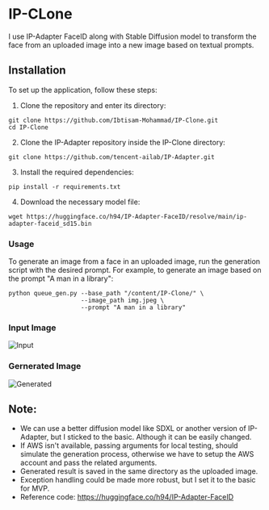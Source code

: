 # IP-CLone
I use IP-Adapter FaceID along with Stable Diffusion model to transform the face from an uploaded image into a new image based on textual prompts.

## Installation

To set up the application, follow these steps:

1. Clone the repository and enter its directory:

```
git clone https://github.com/Ibtisam-Mohammad/IP-Clone.git
cd IP-Clone
```
2. Clone the IP-Adapter repository inside the IP-Clone directory:

```
git clone https://github.com/tencent-ailab/IP-Adapter.git
```
3. Install the required dependencies:

```
pip install -r requirements.txt
```
4. Download the necessary model file:

```
wget https://huggingface.co/h94/IP-Adapter-FaceID/resolve/main/ip-adapter-faceid_sd15.bin
```
### Usage

To generate an image from a face in an uploaded image, run the generation script with the desired prompt. 
For example, to generate an image based on the prompt "A man in a library":

```
python queue_gen.py --base_path "/content/IP-Clone/" \
                    --image_path img.jpeg \
                    --prompt "A man in a library"
```
### Input Image
![Input](https://github.com/Ibtisam-Mohammad/IP-Clone/assets/63063432/f739d9af-34e7-4735-87fe-d105ac9fcb03)
### Gernerated Image
![Generated](https://github.com/Ibtisam-Mohammad/IP-Clone/assets/63063432/ac27480c-6c3a-4b29-bf23-8f49b3de88d6)

## Note:
- We can use a better diffusion model like SDXL or another version of IP-Adapter, but I sticked to the basic. Although it can be easily changed.
- If AWS isn't available, passing arguments for local testing, should simulate the generation process, otherwise we have to setup the AWS account and pass the related arguments.
- Generated result is saved in the same directory as the uploaded image.
- Exception handling could be made more robust, but I set it to the basic for MVP.
- Reference code: https://huggingface.co/h94/IP-Adapter-FaceID